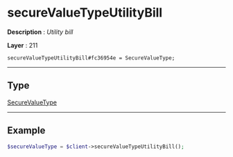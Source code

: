# secureValueTypeUtilityBill

**Description** : *Utility bill*

**Layer** : 211

```tl
secureValueTypeUtilityBill#fc36954e = SecureValueType;
```

---

## Type

[SecureValueType](type/SecureValueType)

---

## Example

```php
$secureValueType = $client->secureValueTypeUtilityBill();
```
